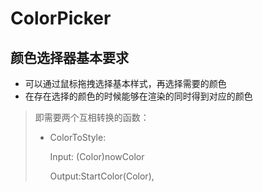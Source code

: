 # ColorPicker

## 颜色选择器基本要求

* 可以通过鼠标拖拽选择基本样式，再选择需要的颜色
* 在存在选择的颜色的时候能够在渲染的同时得到对应的颜色

> 即需要两个互相转换的函数：
>
> * ColorToStyle:
>
>   Input: (Color)nowColor
>
>   Output:StartColor(Color),  